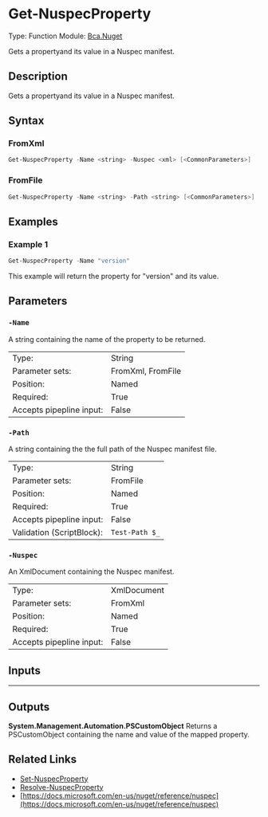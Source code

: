 # Get-NuspecProperty
Type: Function
Module: [Bca.Nuget](../ReadMe.md)

Gets a propertyand its value in a Nuspec manifest.
## Description
Gets a propertyand its value in a Nuspec manifest.
## Syntax
### FromXml
```powershell
Get-NuspecProperty -Name <string> -Nuspec <xml> [<CommonParameters>]
```
### FromFile
```powershell
Get-NuspecProperty -Name <string> -Path <string> [<CommonParameters>]
```
## Examples
### Example 1
```powershell
Get-NuspecProperty -Name "version"
```
This example will return the property for "version" and its value.
## Parameters
### `-Name`
A string containing the name of the property to be returned.

| | |
|:-|:-|
|Type:|String|
|Parameter sets:|FromXml, FromFile|
|Position:|Named|
|Required:|True|
|Accepts pipepline input:|False|

### `-Path`
A string containing the the full path of the Nuspec manifest file.

| | |
|:-|:-|
|Type:|String|
|Parameter sets:|FromFile|
|Position:|Named|
|Required:|True|
|Accepts pipepline input:|False|
|Validation (ScriptBlock):|` Test-Path $_ `|

### `-Nuspec`
An XmlDocument containing the Nuspec manifest.

| | |
|:-|:-|
|Type:|XmlDocument|
|Parameter sets:|FromXml|
|Position:|Named|
|Required:|True|
|Accepts pipepline input:|False|

## Inputs
****

## Outputs
**System.Management.Automation.PSCustomObject**
Returns a PSCustomObject containing the name and value of the mapped property.
## Related Links
- [Set-NuspecProperty](Set-NuspecProperty.md)
- [Resolve-NuspecProperty](Resolve-NuspecProperty.md)
- [https://docs.microsoft.com/en-us/nuget/reference/nuspec](https://docs.microsoft.com/en-us/nuget/reference/nuspec)
